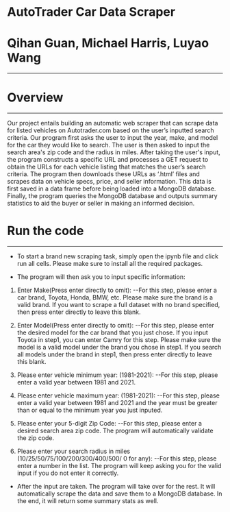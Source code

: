 # AutoTrader Car Data Scraper
# Qihan Guan, Michael Harris, Luyao Wang
----------------------------------------


# Overview
-----------------------------------------
Our project entails building an automatic web scraper that can scrape data for listed vehicles on Autotrader.com 
based on the user’s inputted search criteria. Our program first asks the user to input the year, make, and model 
for the car they would like to search. The user is then asked to input the search area's zip code and the radius 
in miles. After taking the user's input, the program constructs a specific URL and processes a GET request to obtain 
the URLs for each vehicle listing that matches the user’s search criteria. The program then downloads these URLs as 
‘.html’ files and scrapes data on vehicle specs, price, and seller information. This data is first saved in a data frame 
before being loaded into a MongoDB database. Finally, the program queries the MongoDB database and outputs summary 
statistics to aid the buyer or seller in making an informed decision. 

# Run the code
-----------------------------------------
* To start a brand new scraping task, simply open the ipynb file and click run all cells.
  Please make sure to install all the required packages. 

* The program will then ask you to input specific information:

 1. Enter Make(Press enter directly to omit):
   --For this step, please enter a car brand, Toyota, Honda, BMW, etc.
     Please make sure the brand is a valid brand. 
     If you want to scrape a full dataset with no brand specified,
     then press enter directly to leave this blank.

 2. Enter Model(Press enter directly to omit):
   --For this step, please enter the desired model for the car brand
     that you just chose. If you input Toyota in step1, you can
     enter Camry for this step. Please make sure the model is a 
     valid model under the brand you chose in step1.
     If you search all models under the brand in step1, then press enter
     directly to leave this blank.

 3. Please enter vehicle minimum year: (1981-2021):
   --For this step, please enter a valid year between 1981 and 2021.
 
 4. Please enter vehicle maximum year: (1981-2021):
   --For this step, please enter a valid year between 1981 and 2021
     and the year must be greater than or equal to the minimum 
     year you just inputed.

 5. Please enter your 5-digit Zip Code: 
   --For this step, please enter a desired search area zip code.
     The program will automatically validate the zip code.

 6. Please enter your search radius in miles (10/25/50/75/100/200/300/400/500/ 0 for any):
   --For this step, please enter a number in the list. The program will keep
     asking you for the valid input if you do not enter it correctly.

* After the input are taken. The program will take over for the rest.
 It will automatically scrape the data and save them to a MongoDB database.
 In the end, it will return some summary stats as well. 
